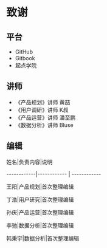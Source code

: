 # 致谢

## 平台

- GitHub
- Gitbook
- 起点学院

## 讲师

- 《产品规划》讲师 黄喆
- 《用户调研》讲师 K叔
- 《产品运营》讲师 潘至鹏
- 《数据分析》讲师 Bluse

## 编辑

姓名|负责内容|说明

------------|------------ | ------------

王阳|产品规划|首次整理编辑

丁浩|用户研究|首次整理编辑

孙庆|产品运营|首次整理编辑

李驰|数据分析|首次整理编辑

韩秉宇|数据分析|首次整理编辑